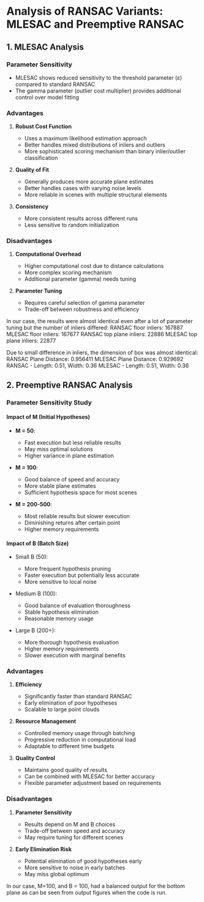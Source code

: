 # Analysis of RANSAC Variants: MLESAC and Preemptive RANSAC

## 1. MLESAC Analysis

### Parameter Sensitivity
- MLESAC shows reduced sensitivity to the threshold parameter (ε) compared to standard RANSAC
- The gamma parameter (outlier cost multiplier) provides additional control over model fitting

### Advantages
1. **Robust Cost Function**
   - Uses a maximum likelihood estimation approach
   - Better handles mixed distributions of inliers and outliers
   - More sophisticated scoring mechanism than binary inlier/outlier classification

2. **Quality of Fit**
   - Generally produces more accurate plane estimates
   - Better handles cases with varying noise levels
   - More reliable in scenes with multiple structural elements

3. **Consistency**
   - More consistent results across different runs
   - Less sensitive to random initialization

### Disadvantages
1. **Computational Overhead**
   - Higher computational cost due to distance calculations
   - More complex scoring mechanism
   - Additional parameter (gamma) needs tuning

2. **Parameter Tuning**
   - Requires careful selection of gamma parameter
   - Trade-off between robustness and efficiency

In our case, the results were almost identical even after a lot of parameter tuning but the number of inliers differed:
RANSAC floor inliers: 167887
MLESAC floor inliers: 167677
RANSAC top plane inliers: 22886
MLESAC top plane inliers: 22877

Due to small difference in inliers, the dimension of box was almost identical:
RANSAC Plane Distance: 0.956411
MLESAC Plane Distance: 0.929692
RANSAC - Length: 0.51, Width: 0.36
MLESAC - Length: 0.51, Width: 0.36

## 2. Preemptive RANSAC Analysis

### Parameter Sensitivity Study

#### Impact of M (Initial Hypotheses)
- **M = 50**: 
  - Fast execution but less reliable results
  - May miss optimal solutions
  - Higher variance in plane estimation

- **M = 100**:
  - Good balance of speed and accuracy
  - More stable plane estimates
  - Sufficient hypothesis space for most scenes

- **M = 200-500**:
  - Most reliable results but slower execution
  - Diminishing returns after certain point
  - Higher memory requirements

#### Impact of B (Batch Size)
- Small B (50):
  - More frequent hypothesis pruning
  - Faster execution but potentially less accurate
  - More sensitive to local noise

- Medium B (100):
  - Good balance of evaluation thoroughness
  - Stable hypothesis elimination
  - Reasonable memory usage

- Large B (200+):
  - More thorough hypothesis evaluation
  - Higher memory requirements
  - Slower execution with marginal benefits

### Advantages
1. **Efficiency**
   - Significantly faster than standard RANSAC
   - Early elimination of poor hypotheses
   - Scalable to large point clouds

2. **Resource Management**
   - Controlled memory usage through batching
   - Progressive reduction in computational load
   - Adaptable to different time budgets

3. **Quality Control**
   - Maintains good quality of results
   - Can be combined with MLESAC for better accuracy
   - Flexible parameter adjustment based on requirements

### Disadvantages
1. **Parameter Sensitivity**
   - Results depend on M and B choices
   - Trade-off between speed and accuracy
   - May require tuning for different scenes

2. **Early Elimination Risk**
   - Potential elimination of good hypotheses early
   - More sensitive to noise in early batches
   - May miss global optimum

 In our case, M=100, and B = 100, had a balanced output for the bottom plane as can be seen from output figures when the code is run.